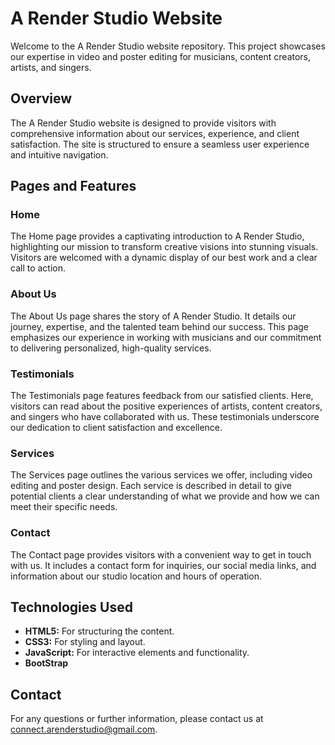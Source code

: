 # A Render Studio Website

Welcome to the A Render Studio website repository. This project showcases our expertise in video and poster editing for musicians, content creators, artists, and singers.

## Overview

The A Render Studio website is designed to provide visitors with comprehensive information about our services, experience, and client satisfaction. The site is structured to ensure a seamless user experience and intuitive navigation.

## Pages and Features

### Home
The Home page provides a captivating introduction to A Render Studio, highlighting our mission to transform creative visions into stunning visuals. Visitors are welcomed with a dynamic display of our best work and a clear call to action.

### About Us
The About Us page shares the story of A Render Studio. It details our journey, expertise, and the talented team behind our success. This page emphasizes our experience in working with musicians and our commitment to delivering personalized, high-quality services.

### Testimonials
The Testimonials page features feedback from our satisfied clients. Here, visitors can read about the positive experiences of artists, content creators, and singers who have collaborated with us. These testimonials underscore our dedication to client satisfaction and excellence.

### Services
The Services page outlines the various services we offer, including video editing and poster design. Each service is described in detail to give potential clients a clear understanding of what we provide and how we can meet their specific needs.

### Contact
The Contact page provides visitors with a convenient way to get in touch with us. It includes a contact form for inquiries, our social media links, and information about our studio location and hours of operation.

## Technologies Used

- **HTML5:** For structuring the content.
- **CSS3:** For styling and layout.
- **JavaScript:** For interactive elements and functionality.
- **BootStrap**

## Contact

For any questions or further information, please contact us at connect.arenderstudio@gmail.com.
